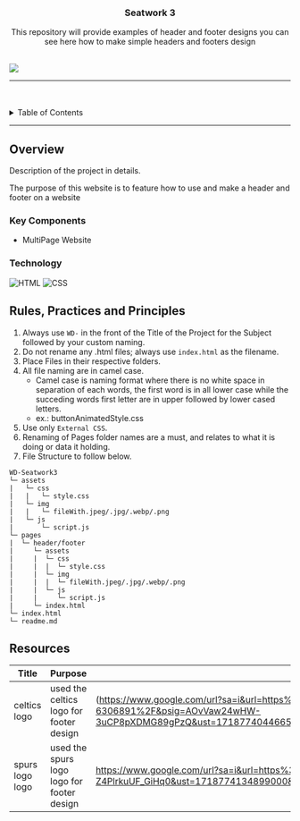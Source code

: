 <a name="readme-top">

<br/>

<br />
<div align="center">
  <a href="https://github.com/Royce012004/">
  <!-- TODO: If you want to add logo or banner you can add it here -->
  </a>
<!-- TODO: Change Title to the name of the title of your Project -->
  <h3 align="center">Seatwork 3</h3>
</div>
<!-- TODO: Make a short description -->
<div align="center">
  This repository will provide examples of header and footer designs you can see here how to make simple headers and footers design
</div>

<br />

<!-- TODO: Change the zyx-0314 into your github username  -->
<!-- TODO: Change the WD-Template-Project into the same name of your folder -->
![]([https://github.com/Royce012004](https://github.com/Royce012004/WD-Seatwork-3))

---

<br />
<br />

<!-- TODO: If you want to add more layers for your readme -->
<details>
  <summary>Table of Contents</summary>
  <ol>
    <li>
      <a href="#overview">Overview</a>
      <ol>
        <li>
          <a href="#key-components">Key Components</a>
        </li>
        <li>
          <a href="#technology">Technology</a>
        </li>
      </ol>
    </li>
    <li>
      <a href="#rule,-practices-and-principles">Rules, Practices and Principles</a>
    </li>
    <li>
      <a href="#resources">Resources</a>
    </li>
  </ol>
</details>

---

## Overview

<!-- TODO: To be changed -->
<!-- The following are just sample -->
Description of the project in details.

The purpose of this website is to feature how to use and make a header and footer on a website

### Key Components
<!-- TODO: List of Key Components -->
<!-- The following are just sample -->
- MultiPage Website

### Technology
<!-- TODO: List of Technology Used -->
![HTML](https://img.shields.io/badge/HTML-E34F26?style=for-the-badge&logo=html5&logoColor=white)
![CSS](https://img.shields.io/badge/CSS-1572B6?style=for-the-badge&logo=css3&logoColor=white)

## Rules, Practices and Principles
1. Always use `WD-` in the front of the Title of the Project for the Subject followed by your custom naming.
2. Do not rename any .html files; always use `index.html` as the filename.
3. Place Files in their respective folders.
4. All file naming are in camel case.
   - Camel case is naming format where there is no white space in separation of each words, the first word is in all lower case while the succeding words first letter are in upper followed by lower cased letters.
   - ex.: buttonAnimatedStyle.css
5. Use only `External CSS`.
6. Renaming of Pages folder names are a must, and relates to what it is doing or data it holding.
7. File Structure to follow below.

```
WD-Seatwork3
└─ assets
|   └─ css
|   |   └─ style.css
|   └─ img
|   |   └─ fileWith.jpeg/.jpg/.webp/.png
|   └─ js
|       └─ script.js
└─ pages
|  └─ header/footer
|     └─ assets
|     |  └─ css
|     |  |  └─ style.css
|     |  └─ img
|     |  |  └─ fileWith.jpeg/.jpg/.webp/.png
|     |  └─ js
|     |     └─ script.js
|     └─ index.html
└─ index.html
└─ readme.md
```

## Resources

<!-- TODO: Add References -->
| Title | Purpose | Link |
|-|-|-|
| celtics logo | used the celtics logo for footer design |(https://www.google.com/url?sa=i&url=https%3A%2F%2Fwww.cleanpng.com%2Fpng-washington-wizards-vs-boston-celtics-nba-chicago-b-6306891%2F&psig=AOvVaw24wHW-3uCP8pXDMG89gPzQ&ust=1718774044665000&source=images&cd=vfe&opi=89978449&ved=0CBEQjRxqFwoTCKiazbSy5IYDFQAAAAAdAAAAABAE) |
| spurs logo logo | used the spurs logo logo for footer design |https://www.google.com/url?sa=i&url=https%3A%2F%2Fsports.yahoo.com%2Fnba%2Fteams%2Fsan-antonio%2F&psig=AOvVaw3fGWHn-Z4PlrkuUF_GiHq0&ust=1718774134899000&source=images&cd=vfe&opi=89978449&ved=0CBEQjRxqFwoTCLjux9-y5IYDFQAAAAAdAAAAABAE |
